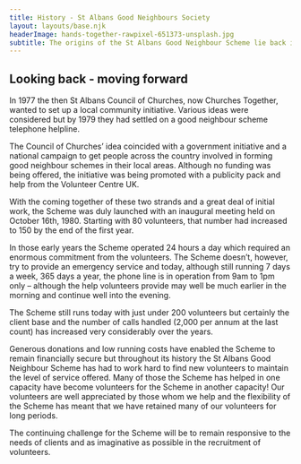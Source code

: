```yaml
---
title: History - St Albans Good Neighbours Society
layout: layouts/base.njk
headerImage: hands-together-rawpixel-651373-unsplash.jpg
subtitle: The origins of the St Albans Good Neighbour Scheme lie back in late 1977.
---
```


## Looking back - moving forward

In 1977 the then St Albans Council of Churches, now Churches Together, wanted to set up a local community initiative.  Various ideas were considered but by 1979 they had settled on a good neighbour scheme telephone helpline.

The Council of Churches’ idea coincided with a government initiative and a national campaign to get people across the country involved in forming good neighbour schemes in their local areas. Although no funding was being offered, the initiative was being promoted with a publicity pack and help from the Volunteer Centre UK.

With the coming together of these two strands and a great deal of initial work, the Scheme was duly launched with an inaugural meeting held on October 16th, 1980. Starting with 80 volunteers, that number had increased to 150 by the end of the first year.

In those early years the Scheme operated 24 hours a day which required an enormous commitment from the volunteers.  The Scheme doesn’t, however, try to provide an emergency service and today, although still running 7 days a week, 365 days a year, the phone line is in operation from 9am to 1pm only – although the help volunteers provide may well be much earlier in the morning and continue well into the evening.

The Scheme still runs today with just under 200 volunteers but certainly the client base and the number of calls handled (2,000 per annum at the last count) has increased very considerably over the years.

Generous donations and low running costs have enabled the Scheme to remain financially secure but throughout its history the St Albans Good Neighbour Scheme has had to work hard to find new volunteers to maintain the level of service offered.  Many of those the Scheme has helped in one capacity have become volunteers for the Scheme in another capacity! Our volunteers are well appreciated by those whom we help and the flexibility of the Scheme has meant that we have retained many of our volunteers for long periods.

The continuing challenge for the Scheme will be to remain responsive to the needs of clients and as imaginative as possible in the recruitment of volunteers.

